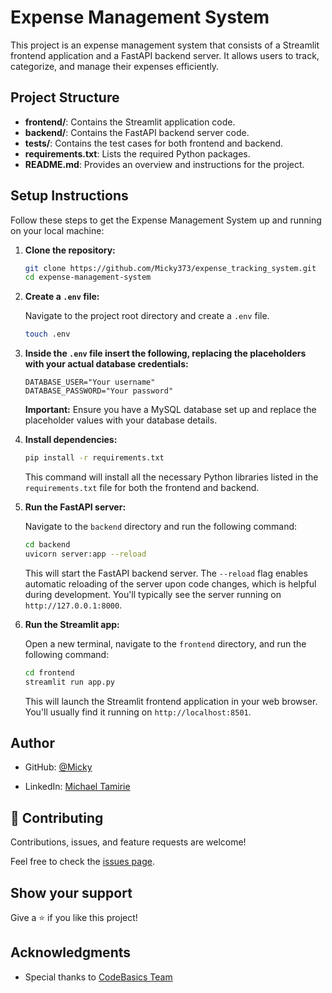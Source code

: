 # Expense Management System

This project is an expense management system that consists of a Streamlit frontend application and a FastAPI backend server. It allows users to track, categorize, and manage their expenses efficiently.

## Project Structure

- **frontend/**: Contains the Streamlit application code.
- **backend/**: Contains the FastAPI backend server code.
- **tests/**: Contains the test cases for both frontend and backend.
- **requirements.txt**: Lists the required Python packages.
- **README.md**: Provides an overview and instructions for the project.

## Setup Instructions

Follow these steps to get the Expense Management System up and running on your local machine:

1.  **Clone the repository:**

    ```bash
    git clone https://github.com/Micky373/expense_tracking_system.git
    cd expense-management-system
    ```

2.  **Create a `.env` file:**

    Navigate to the project root directory and create a `.env` file.

    ```bash
    touch .env
    ```

3.  **Inside the `.env` file insert the following, replacing the placeholders with your actual database credentials:**

    ```
    DATABASE_USER="Your username"
    DATABASE_PASSWORD="Your password"
    ```

    **Important:** Ensure you have a MySQL database set up and replace the placeholder values with your database details.

4.  **Install dependencies:**

    ```bash
    pip install -r requirements.txt
    ```

    This command will install all the necessary Python libraries listed in the `requirements.txt` file for both the frontend and backend.

5.  **Run the FastAPI server:**

    Navigate to the `backend` directory and run the following command:

    ```bash
    cd backend
    uvicorn server:app --reload
    ```

    This will start the FastAPI backend server. The `--reload` flag enables automatic reloading of the server upon code changes, which is helpful during development. You'll typically see the server running on `http://127.0.0.1:8000`.

6.  **Run the Streamlit app:**

    Open a new terminal, navigate to the `frontend` directory, and run the following command:

    ```bash
    cd frontend
    streamlit run app.py
    ```

    This will launch the Streamlit frontend application in your web browser. You'll usually find it running on `http://localhost:8501`.

## Author

- GitHub: [@Micky](https://github.com/Micky373)

- LinkedIn: [Michael Tamirie](https://www.linkedin.com/in/michaeltamirie/)

## 🤝 Contributing

Contributions, issues, and feature requests are welcome!

Feel free to check the [issues page](https://github.com/Micky373/expense_tracking_system/issues).

## Show your support

Give a ⭐️ if you like this project!

## Acknowledgments

- Special thanks to [CodeBasics Team](https://codebasics.io/)